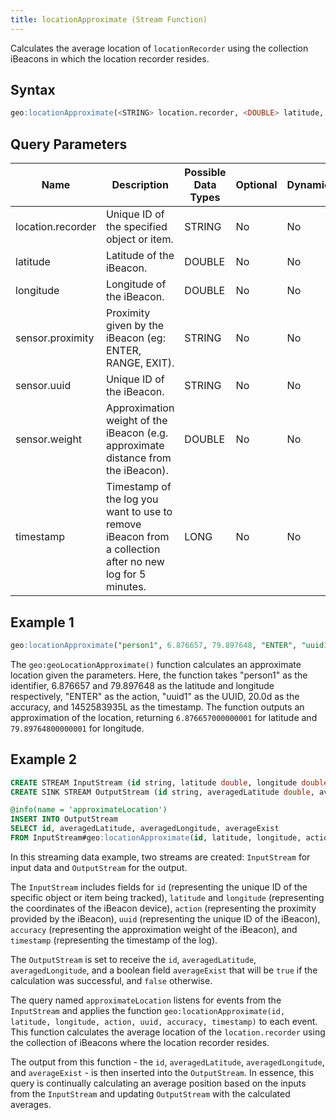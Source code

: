 ```yaml
---
title: locationApproximate (Stream Function)
---
```


Calculates the average location of `locationRecorder` using the collection iBeacons in which the location recorder resides.

## Syntax

```sql
geo:locationApproximate(<STRING> location.recorder, <DOUBLE> latitude, <DOUBLE> longitude, <STRING> sensor.proximity, <STRING> sensor.uuid, <DOUBLE> sensor.weight, <LONG> timestamp)
```

## Query Parameters

| Name              | Description   | Possible Data Types | Optional | Dynamic |
|-------------------|---------------|---------------------|----------|---------|
| location.recorder  | Unique ID of the specified object or item.   | STRING       | No       | No     |
| latitude | Latitude of the iBeacon.  | DOUBLE              | No      | No     |
| longitude        | Longitude of the iBeacon. | DOUBLE| No      | No     |
| sensor.proximity        | Proximity given by the iBeacon (eg: ENTER, RANGE, EXIT). | STRING| No      | No     |
| sensor.uuid     | Unique ID of the iBeacon. | STRING| No      | No     |
| sensor.weight     | Approximation weight of the iBeacon (e.g. approximate distance from the iBeacon). | DOUBLE| No      | No     |
| timestamp      | Timestamp of the log you want to use to remove iBeacon from a collection after no new log for 5 minutes. | LONG| No      | No     |

## Example 1

```sql
geo:locationApproximate("person1", 6.876657, 79.897648, "ENTER", "uuid1", 20.0d, 1452583935L)
```

The `geo:geoLocationApproximate()` function calculates an approximate location given the parameters. Here, the function takes "person1" as the identifier, 6.876657 and 79.897648 as the latitude and longitude respectively, "ENTER" as the action, "uuid1" as the UUID, 20.0d as the accuracy, and 1452583935L as the timestamp. The function outputs an approximation of the location, returning `6.876657000000001` for latitude and `79.89764800000001` for longitude.

## Example 2

```sql
CREATE STREAM InputStream (id string, latitude double, longitude double, action string, uuid string, accuracy double, timestamp long);
CREATE SINK STREAM OutputStream (id string, averagedLatitude double, averagedLongitude double, averageExist bool);

@info(name = 'approximateLocation')
INSERT INTO OutputStream
SELECT id, averagedLatitude, averagedLongitude, averageExist
FROM InputStream#geo:locationApproximate(id, latitude, longitude, action, uuid, accuracy, timestamp);
```

In this streaming data example, two streams are created: `InputStream` for input data and `OutputStream` for the output.

The `InputStream` includes fields for `id` (representing the unique ID of the specific object or item being tracked), `latitude` and `longitude` (representing the coordinates of the iBeacon device), `action` (representing the proximity provided by the iBeacon), `uuid` (representing the unique ID of the iBeacon), `accuracy` (representing the approximation weight of the iBeacon), and `timestamp` (representing the timestamp of the log).

The `OutputStream` is set to receive the `id`, `averagedLatitude`, `averagedLongitude`, and a boolean field `averageExist` that will be `true` if the calculation was successful, and `false` otherwise.

The query named `approximateLocation` listens for events from the `InputStream` and applies the function `geo:locationApproximate(id, latitude, longitude, action, uuid, accuracy, timestamp)` to each event. This function calculates the average location of the `location.recorder` using the collection of iBeacons where the location recorder resides.

The output from this function - the `id`, `averagedLatitude`, `averagedLongitude`, and `averageExist` - is then inserted into the `OutputStream`. In essence, this query is continually calculating an average position based on the inputs from the `InputStream` and updating `OutputStream` with the calculated averages.
